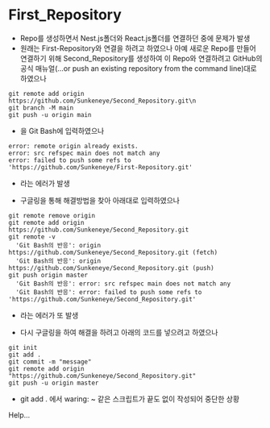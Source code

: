 # First_Repository

- Repo를 생성하면서 Nest.js폴더와 React.js폴더를 연결하던 중에 문제가 발생
- 원래는 First-Repository와 연결을 하려고 하였으나 아예 새로운 Repo를 만들어 연결하기 위해 Second_Repository를 생성하여 이 Repo와 연결하려고 GitHub의 공식 매뉴얼(...or push an existing repository from the command line)대로 하였으나

```
git remote add origin https://github.com/Sunkeneye/Second_Repository.git\n
git branch -M main
git push -u origin main
```
- 을  Git Bash에 입력하였으나

```
error: remote origin already exists.
error: src refspec main does not match any
error: failed to push some refs to 'https://github.com/Sunkeneye/First-Repository.git'
```

- 라는 에러가 발생

- 구글링을 통해 해결방법을 찾아 아래대로 입력하였으나
```
git remote remove origin
git remote add origin https://github.com/Sunkeneye/Second_Repository.git
git remote -v
  'Git Bash의 반응': origin https://github.com/Sunkeneye/Second_Repository.git (fetch)
  'Git Bash의 반응': origin https://github.com/Sunkeneye/Second_Repository.git (push)
git push origin master
  'Git Bash의 반응': error: src refspec main does not match any
  'Git Bash의 반응': error: failed to push some refs to 'https://github.com/Sunkeneye/Second_Repository.git'
```

- 라는 에러가 또 발생

- 다시 구글링을 하여 해결을 하려고 아래의 코드를 넣으려고 하였으나

```
git init
git add .
git commit -m "message"
git remote add origin "https://github.com/Sunkeneye/Second_Repository.git"
git push -u origin master
```

- git add . 에서 waring: ~ 같은 스크립트가 끝도 없이 작성되어 중단한 상황
    
Help...

